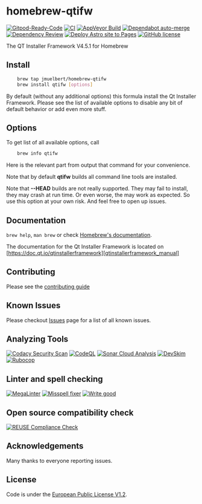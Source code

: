 # homebrew-qtifw

[![Gitpod-Ready-Code][gitpod_badge]][gitpod]
[![CI][ci_action_badge]][ci_action]
[![AppVeyor Build][appveyor_badge]][appveyor]
[![Dependabot auto-merge][dependabot_action_badge]][depandabot_action]
[![Dependency Review][dependency_review_action_badge]][dependency_review_action]
[![Deploy Astro site to Pages][ghpages_action_badge]][ghpages_action]
[![GitHub license][github_license_badge]][euplv1.2_license]

The QT Installer Framework V4.5.1 for Homebrew

## Install

```bash
    brew tap jmuelbert/homebrew-qtifw
    brew install qtifw [options]
```

By default (without any additional options) this formula install the
Qt Installer Framework. Please see the list of available options to
disable any bit of default behavior or add even more stuff.

## Options

To get list of all available options, call

```bash
    brew info qtifw
```

Here is the relevant part from output that command for your convenience.

Note that by default **qtifw** builds all command line tools are installed.

Note that **--HEAD** builds are not really supported. They may fail to install,
they may crash at run time. Or even worse, the may work as expected. So use this
option at your own risk. And feel free to open up issues.

## Documentation

`brew help`, `man brew` or check [Homebrew's documentation][homebrew_documetation].

The documentation for the Qt Installer Framework is located on [https://doc.qt.io/qtinstallerframework][qtinstallerframework_manual]

## Contributing

Please see the [contributing guide][contribution_guide]

## Known Issues

Please checkout [Issues][github_issues] page for a list of all known issues.

## Analyzing Tools

[![Codacy Security Scan][codacy_action_badge]][codacy_action]
[![CodeQL][codeql_action_badge]][codeql_action]
[![Sonar Cloud Analysis][sonarcloud_action_badge]][sonarcloud_action]
[![DevSkim][devskim_action_badge]][devskim_action]
[![Rubocop][rubycop_action_badge]][rubycop_action]

## Linter and spell checking

[![MegaLinter][megalinter_action_badge]][megalinter_action]
[![Misspell fixer][misspellfixer_action_badge]][misspell_action]
[![Write good][writegood_action_badge]][writegood_action]

## Open source compatibility check

[![REUSE Compliance Check][reuse_compliance_action_badge]][reuse_compliance_action]

## Acknowledgements

Many thanks to everyone reporting issues.

## License

Code is under the [European Public License V1.2][license].

[license]: https://github.com/jmuelbert/homebrew-qtifw/blob/master/LICENSE

[writegood_action_badge]: https://github.com/jmuelbert/homebrew-qtifw/actions/workflows/write-good.yml/badge.svg
[writegood_action]: https://github.com/jmuelbert/homebrew-qtifw/actions/workflows/write-good.yml
[sonarcloud_action_badge]: https://github.com/jmuelbert/homebrew-qtifw/actions/workflows/sonarcloud-analysis.yml/badge.svg
[sonarcloud_action]: https://github.com/jmuelbert/homebrew-qtifw/actions/workflows/sonarcloud-analysis.yml
[rubycop_action_badge]: https://github.com/jmuelbert/homebrew-qtifw/actions/workflows/rubocop.yml/badge.svg
[rubycop_action]: https://github.com/jmuelbert/homebrew-qtifw/actions/workflows/rubocop.yml
[codacy_action_badge]: https://app.codacy.com/project/badge/Grade/5540e367f8564b249334da47b20a6953
[codacy_action]: https://app.codacy.com/gh/jmuelbert/homebrew-qtifw/dashboard?utm_source=gh&utm_medium=referral&utm_content=&utm_campaign=Badge_grade
[codeql_action_badge]: https://github.com/jmuelbert/homebrew-qtifw/actions/workflows/codeql-analysis.yml/badge.svg
[codeql_action]: https://github.com/jmuelbert/homebrew-qtifw/actions/workflows/codeql-analysis.yml
[devskim_action_badge]: https://github.com/jmuelbert/homebrew-qtifw/actions/workflows/devskim-analysis.yml/badge.svg
[devskim_action]: https://github.com/jmuelbert/homebrew-qtifw/actions/workflows/devskim-analysis.yml
[megalinter_action_badge]: https://github.com/jmuelbert/homebrew-qtifw/actions/workflows/mega-linter.yml/badge.svg?branch=main
[megalinter_action]: https://github.com/jmuelbert/homebrew-qtifw/actions?query=workflow%3AMegaLinter+branch%3Amain
[misspellfixer_action_badge]: https://github.com/jmuelbert/homebrew-qtifw/actions/workflows/misspell-fixer.yml/badge.svg
[misspell_action]: https://github.com/jmuelbert/homebrew-qtifw/actions/workflows/misspell-fixer.yml
[reuse_compliance_action_badge]: https://github.com/jmuelbert/homebrew-qtifw/actions/workflows/reuse-check.yml/badge.svg
[reuse_compliance_action]: https://github.com/jmuelbert/homebrew-qtifw/actions/workflows/reuse-check.yml
[gitpod_badge]: https://img.shields.io/badge/Gitpod-Ready--to--Code-blue?logo=gitpod
[gitpod]: https://gitpod.io/#https://github.com/jmuelbert/homebrew-qtifw
[ci_action_badge]: https://github.com/jmuelbert/homebrew-qtifw/actions/workflows/ci.yml/badge.svg
[ci_action]: https://github.com/jmuelbert/homebrew-qtifw/actions/workflows/ci.yml
[dependabot_action_badge]: https://github.com/jmuelbert/homebrew-qtifw/actions/workflows/dependabot-merge.yml/badge.svg
[depandabot_action]: https://github.com/jmuelbert/homebrew-qtifw/actions/workflows/dependabot-merge.yml
[dependency_review_action_badge]: https://github.com/jmuelbert/homebrew-qtifw/actions/workflows/dependency-review.yml/badge.svg
[dependency_review_action]: https://github.com/jmuelbert/homebrew-qtifw/actions/workflows/dependency-review.yml
[github_license_badge]: https://img.shields.io/badge/license-EUPL-blue.svg
[euplv1.2_license]: https://joinup.ec.europa.eu/page/eupl-text-11-12
[homebrew_documetation]: https://github.com/Homebrew/brew/blob/master/README.md
[contribution_guide]: https://github.com/jmuelbert/homebrew-qtifw/blob/master/CONTRIBUTING.md
[github_issues]: https://github.com/jmuelbert/homebrew-qtifw/issues
[ghpages_action]: https://github.com/jmuelbert/homebrew-qtifw/actions/workflows/pages-astro.yml
[ghpages_action_badge]: https://github.com/jmuelbert/homebrew-qtifw/actions/workflows/pages-astro.yml/badge.svg
[qtinstallerframework_manual]: https://doc.qt.io/qtinstallerframework
[appveyor_badge]: https://ci.appveyor.com/api/projects/status/gf2yofmw6onqt306/branch/main?svg=true
[appveyor]: https://ci.appveyor.com/project/jmuelbert/homebrew-qtifw/branch/main
